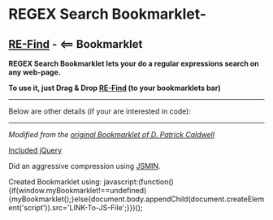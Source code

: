 REGEX Search Bookmarklet-
==========================

## <a href='https://github.com/pratyushmittal/Regex-Search-Bookmarklet/raw/master/bookmarklet.js'>RE-Find</a> - <== Bookmarklet ##

<b>REGEX Search Bookmarklet lets your do a regular expressions search on any web-page.

To use it, just Drag & Drop <a href='https://github.com/pratyushmittal/Regex-Search-Bookmarklet/raw/master/bookmarklet.js'>__RE-Find__</a> (to your bookmarklets bar)</b>

*******
Below are other details (if your are interested in code):
*******
<i>Modified from the <a href='http://dpatrickcaldwell.blogspot.in/2010/09/regular-expression-search-bookmarklet.html'>original Bookmarklet of D. Patrick Caldwell</a></i>

<a href="http://coding.smashingmagazine.com/2010/05/23/make-your-own-bookmarklets-with-jquery/">Included jQuery</a>

Did an aggressive compression using <a href="http://fmarcia.info/jsmin/test.html">JSMIN</a>.

Created Bookmarklet using:
    javascript:(function(){if(window.myBookmarklet!==undefined){myBookmarklet();}else{document.body.appendChild(document.createElement('script')).src='LINK-To-JS-File';}})();